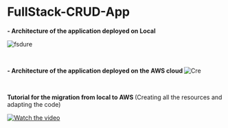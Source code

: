 # FullStack-CRUD-App

<B> - Architecture of the application deployed on Local </B>

![fsdure](https://user-images.githubusercontent.com/58481599/159601001-91d37ae4-9852-407e-b6fb-bef640940b5d.JPG)


<br>

<B> - Architecture of the application deployed on the AWS cloud </B>
![Cre](https://user-images.githubusercontent.com/58481599/159601179-08157eb9-eee8-401d-94d8-f31111a060a7.JPG)

<br>

<B> Tutorial for the migration from local to AWS </B> (Creating all the resources and adapting the code)
<br>

[![Watch the video](https://user-images.githubusercontent.com/58481599/162282400-35432217-fc58-4670-ae75-bf6d8d07f5e8.jpg)](https://www.youtube.com/watch?v=UHaSsTTv5mI&t=185s)
